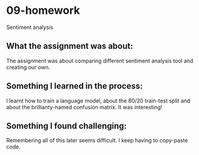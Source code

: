 # 09-homework
 Sentiment analysis

## **What the assignment was about:**
The assignment was about comparing different sentiment analysis tool and creating our own.

## **Something I learned in the process:**
I learnt how to train a language model, about the 80/20 train-test split and about the brillianty-named confusion matrix. It was interesting! 

## **Something I found challenging:**
Remembering all of this later seems difficult. I keep having to copy-paste code.